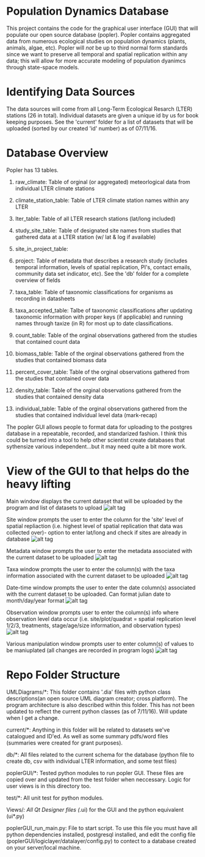 Population Dynamics Database
============================
This project contains the code for the graphical user interface (GUI) that will populate our open source database (popler). Popler contains aggregated data from numerous ecological studies on population dynamics (plants, animals, algae, etc). Popler will *not* be up to third normal form standards since we want to preserve all temporal and spatial replication within any data; this will allow for more accurate modeling of population dyanimcs through state-space models.

# Identifying Data Sources
 The data sources will come from all Long-Term Ecological Resarch (LTER) stations (26 in total). Individual datasets are given a unique id by us for book keeping purposes. See the 'current' folder for a list of datasets that will be uploaded (sorted by our created 'id' number) as of 07/11/16.
 
# Database Overview
Popler has 13 tables.

1. raw_climate: Table of orginal (or aggregated) meteorlogical data from individual LTER climate stations 

2. climate_station_table: Table of LTER climate station names within any LTER

3. lter_table: Table of all LTER research stations (lat/long included)

4. study_site_table: Table of designated site names from studies that gathered data at a LTER station (w/ lat & log if available)

6. site_in_project_table:

7. project: Table of metadata that describes a research study (includes temporal information, levels of spatial replication, PI's, contact emails, community data set indicator, etc). See the 'db' folder for a complete overview of fields

8. taxa_table: Table of taxonomic classifications for organisms as recording in datasheets

9. taxa_accepted_table: Talbe of taxonomic classifications after updating taxonomic information with proper keys (if applicable) and running names through taxize (in R) for most up to date classifications.

10. count_table: Table of the orginal observations gathered from the studies that contained count data

11. biomass_table: Table of the orginal observations gathered from the studies that contained biomass data

12. percent_cover_table: Table of the orginal observations gathered from the studies that contained cover data

13. density_table: Table of the orginal observations gathered from the studies that contained density data

14. individual_table: Table of the orginal observations gathered from the studies that contained individual level data (mark-recap)


The popler GUI allows people to format data for uploading to the postgres database in a repeatable, recorded, and standarized fashion. I think this could be turned into a tool to help other scientist create databases that sythensize various independent...but it may need quite a bit more work.


# View of the GUI to that helps do the heavy lifting
Main window displays the current dataset that will be uploaded by the program and list of datasets to upload
![alt tag](https://raw.githubusercontent.com/bibsian/database-development/master/Views/Views-png/main-display.png)

Site window prompts the user to enter the column for the 'site' level of spatial repliaction (i.e. highest level of spatial replication that data was collected over)- option to enter lat/long and check if sites are already in database
![alt tag](https://raw.githubusercontent.com/bibsian/database-development/master/Views/Views-png/site-display.png)

Metadata window prompts the user to enter the metadata associated with the current dataset to be uploaded
![alt tag](https://raw.githubusercontent.com/bibsian/database-development/master/Views/Views-png/metadata-display.png)

Taxa window prompts the user to enter the column(s) with the taxa information associated with the current dataset to be uploaded
![alt tag](https://raw.githubusercontent.com/bibsian/database-development/master/Views/Views-png/taxa-display.png)

Date-time window prompts the user to enter the date column(s) associated with the current dataset to be uploaded. Can format julian date to month/day/year format
![alt tag](https://raw.githubusercontent.com/bibsian/database-development/master/Views/Views-png/time-display.png)

Observation window prompts user to enter the column(s) info where observation level data occur (i.e. site/plot/quadrat = spatial replication level 1/2/3, treatments, stage/age/size information, and observation types)
![alt tag](https://raw.githubusercontent.com/bibsian/database-development/master/Views/Views-png/observation-display.png)

Various manipulation window prompts user to enter column(s) of values to be maniuplated (all changes are recorded in program logs)
![alt tag](https://raw.githubusercontent.com/bibsian/database-development/master/Views/Views-png/manipulations-displays.png)

# Repo Folder Structure
UMLDiagrams/*: This folder contains '.dia' files with python class descriptions(an open source UML diagram creator; cross platform). 
The program architecture is also described within this folder. This has not been updated to reflect the current python classes (as of 7/11/16). Will update when I get a change.

current/*: Anything in this folder will be related to datasets we've catalogued and ID'ed. As well as some summary pdfs/word files (summaries were created for grant purposes).

db/*: All files related to the current schema for the database (python file to create db, csv with individual LTER information, and some test files)

poplerGUI/*: Tested python modules to run popler GUI. These files are copied over and updated from the test folder when neccessary. Logic for user views is in this directory too.

test/*: All unit test for python modules.

Views/*: All Qt Designer files (*.ui) for the GUI and the python equivalent (ui*.py)

poplerGUI_run_main.py: File to start script. To use this file you must have all python dependencies installed, postgresql installed, and edit the config file (poplerGUI/logiclayer/datalayer/config.py) to contect to a database created on your server/local machine.


